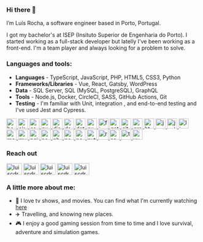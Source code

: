 ### Hi there 👋
I’m Luís Rocha, a software engineer based in Porto, Portugal. 

I got my bachelor's at ISEP (Insituto Superior de Engenharia do Porto). I started working as a full-stack developer but latelly I've been working as a front-end. I'm a team player and always looking for a problem to solve.

### Languages and tools:
- **Languages** -  TypeScript, JavaScript, PHP, HTML5, CSS3, Python
- **Frameworks/Libraries** - Vue, React, Gatsby, WordPress
- **Data** -  SQL Server, SQL (MySQL, PostgreSQL), GraphQL
- **Tools** - Node.js, Docker, CircleCI, SASS, GitHub Actions, Git
- **Testing** - I'm familiar with Unit, integration , and end-to-end testing and I've used Jest and Cypress.

<p align="left"> 
<a href="https://getbootstrap.com" target="_blank"> <img src="https://devicons.github.io/devicon/devicon.git/icons/bootstrap/bootstrap-plain.svg" alt="bootstrap" width="26" height="26"/> </a> 
<a href="https://circleci.com" target="_blank"> <img src="https://www.vectorlogo.zone/logos/circleci/circleci-icon.svg" alt="circleci" width="26" height="26"/> </a>
<a href="https://www.w3schools.com/css/" target="_blank"> <img src="https://devicons.github.io/devicon/devicon.git/icons/css3/css3-original-wordmark.svg" alt="css3" width="26" height="26"/> </a> 
<a href="https://www.cypress.io" target="_blank"> <img src="https://raw.githubusercontent.com/simple-icons/simple-icons/6e46ec1fc23b60c8fd0d2f2ff46db82e16dbd75f/icons/cypress.svg" alt="cypress" width="26" height="26"/> </a> 
<a href="https://www.djangoproject.com/" target="_blank"> <img src="https://devicons.github.io/devicon/devicon.git/icons/django/django-original.svg" alt="django" width="26" height="26"/> </a> <a href="https://www.docker.com/" target="_blank"> <img src="https://devicons.github.io/devicon/devicon.git/icons/docker/docker-original-wordmark.svg" alt="docker" width="26" height="26"/> </a> <a href="https://dotnet.microsoft.com/" target="_blank"> <img src="https://devicons.github.io/devicon/devicon.git/icons/dot-net/dot-net-original-wordmark.svg" alt="dotnet" width="26" height="26"/> </a> <a href="https://expressjs.com" target="_blank"> <img src="https://devicons.github.io/devicon/devicon.git/icons/express/express-original-wordmark.svg" alt="express" width="26" height="26"/> </a> <a href="https://www.figma.com/" target="_blank"> <img src="https://www.vectorlogo.zone/logos/figma/figma-icon.svg" alt="figma" width="26" height="26"/> </a> <a href="https://www.gatsbyjs.com/" target="_blank"> <img src="https://www.vectorlogo.zone/logos/gatsbyjs/gatsbyjs-icon.svg" alt="gatsby" width="26" height="26"/> </a> <a href="https://git-scm.com/" target="_blank"> <img src="https://www.vectorlogo.zone/logos/git-scm/git-scm-icon.svg" alt="git" width="26" height="26"/> </a> <a href="https://graphql.org" target="_blank"> <img src="https://www.vectorlogo.zone/logos/graphql/graphql-icon.svg" alt="graphql" width="26" height="26"/> </a> <a href="https://www.w3.org/html/" target="_blank"> <img src="https://devicons.github.io/devicon/devicon.git/icons/html5/html5-original-wordmark.svg" alt="html5" width="26" height="26"/> </a> <a href="https://developer.mozilla.org/en-US/docs/Web/JavaScript" target="_blank"> <img src="https://devicons.github.io/devicon/devicon.git/icons/javascript/javascript-original.svg" alt="javascript" width="26" height="26"/> </a> <a href="https://jestjs.io" target="_blank"> <img src="https://www.vectorlogo.zone/logos/jestjsio/jestjsio-icon.svg" alt="jest" width="26" height="26"/> </a> <a href="https://www.linux.org/" target="_blank"> <img src="https://devicons.github.io/devicon/devicon.git/icons/linux/linux-original.svg" alt="linux" width="26" height="26"/> </a> <a href="https://www.mongodb.com/" target="_blank"> <img src="https://devicons.github.io/devicon/devicon.git/icons/mongodb/mongodb-original-wordmark.svg" alt="mongodb" width="26" height="26"/> </a> <a href="https://www.mysql.com/" target="_blank"> <img src="https://devicons.github.io/devicon/devicon.git/icons/mysql/mysql-original-wordmark.svg" alt="mysql" width="26" height="26"/> </a> <a href="https://www.nginx.com" target="_blank"> <img src="https://devicons.github.io/devicon/devicon.git/icons/nginx/nginx-original.svg" alt="nginx" width="26" height="26"/> </a> <a href="https://nodejs.org" target="_blank"> <img src="https://devicons.github.io/devicon/devicon.git/icons/nodejs/nodejs-original-wordmark.svg" alt="nodejs" width="26" height="26"/> </a> <a href="https://www.php.net" target="_blank"> <img src="https://devicons.github.io/devicon/devicon.git/icons/php/php-original.svg" alt="php" width="26" height="26"/> </a> <a href="https://www.postgresql.org" target="_blank"> <img src="https://devicons.github.io/devicon/devicon.git/icons/postgresql/postgresql-original-wordmark.svg" alt="postgresql" width="26" height="26"/> </a> <a href="https://postman.com" target="_blank"> <img src="https://www.vectorlogo.zone/logos/getpostman/getpostman-icon.svg" alt="postman" width="26" height="26"/> </a> <a href="https://www.python.org" target="_blank"> <img src="https://devicons.github.io/devicon/devicon.git/icons/python/python-original.svg" alt="python" width="26" height="26"/> </a> <a href="https://reactjs.org/" target="_blank"> <img src="https://devicons.github.io/devicon/devicon.git/icons/react/react-original-wordmark.svg" alt="react" width="26" height="26"/> </a> <a href="https://sass-lang.com" target="_blank"> <img src="https://devicons.github.io/devicon/devicon.git/icons/sass/sass-original.svg" alt="sass" width="26" height="26"/> </a> <a href="https://www.typescriptlang.org/" target="_blank"> <img src="https://devicons.github.io/devicon/devicon.git/icons/typescript/typescript-original.svg" alt="typescript" width="26" height="26"/> </a> <a href="https://vuepress.vuejs.org/" target="_blank"> <img src="https://raw.githubusercontent.com/AliasIO/wappalyzer/master/src/drivers/webextension/images/icons/VuePress.svg" alt="vuepress" width="26" height="26"/> </a> </p>

### Reach out 
<p align="left">
<a href="mailto:luis.cdrocha@hotmail.com?subject=GitHub" target="blank"><img align="center" src="https://cdn.jsdelivr.net/npm/simple-icons@3.0.1/icons/gmail.svg" alt="luiscdrocha" height="30" width="40" /></a>
<a href="https://twitter.com/luiscdrocha" target="blank"><img align="center" src="https://cdn.jsdelivr.net/npm/simple-icons@3.0.1/icons/twitter.svg" alt="luiscdrocha" height="30" width="40" /></a>
<a href="https://linkedin.com/in/luiscdrocha" target="blank"><img align="center" src="https://cdn.jsdelivr.net/npm/simple-icons@3.0.1/icons/linkedin.svg" alt="luiscdrocha" height="30" width="40" /></a>
<a href="https://fb.com/luiscdrocha" target="blank"><img align="center" src="https://cdn.jsdelivr.net/npm/simple-icons@3.0.1/icons/facebook.svg" alt="luiscdrocha" height="30" width="40" /></a>
<a href="https://instagram.com/luiscdrocha" target="blank"><img align="center" src="https://cdn.jsdelivr.net/npm/simple-icons@3.0.1/icons/instagram.svg" alt="luiscdrocha" height="30" width="40" /></a>
</p>

### A little more about me:
- :movie_camera: I love tv shows, and movies. You can find what I'm currently watching [here](https://www.tvtime.com/pt_PT/user/7324920/profile)
- :airplane: Travelling, and knowing new places.
- :video_game: I enjoy a good gaming session from time to time and I love survival, adventure and simulation games.
